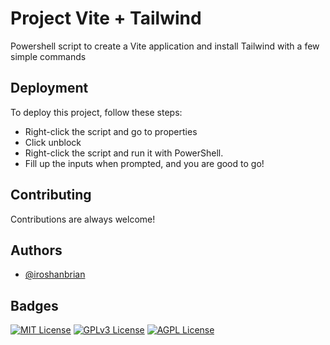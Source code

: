 
# Project Vite + Tailwind

Powershell script to create a Vite application and install Tailwind with a few simple commands




## Deployment

To deploy this project, follow these steps:

- Right-click the script and go to properties
- Click unblock 
- Right-click the script and run it with PowerShell.
- Fill up the inputs when prompted, and you are good to go!


## Contributing

Contributions are always welcome!



## Authors

- [@iroshanbrian](https://www.github.com/iroshanbrian)


## Badges


[![MIT License](https://img.shields.io/badge/License-MIT-green.svg)](https://choosealicense.com/licenses/mit/)
[![GPLv3 License](https://img.shields.io/badge/License-GPL%20v3-yellow.svg)](https://opensource.org/licenses/)
[![AGPL License](https://img.shields.io/badge/license-AGPL-blue.svg)](http://www.gnu.org/licenses/agpl-3.0)

